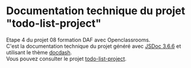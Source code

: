 # Documentation technique du projet "todo-list-project" 
Etape 4 du projet 08 formation DAF avec Openclassrooms.  
C'est la documentation technique du projet généré avec [JSDoc 3.6.6](https://github.com/jsdoc/jsdoc) et utilisant le thème [docdash](https://github.com/clenemt/docdash).  
Vous pouvez consulter le projet [todo-list-project](https://github.com/Magestak/todo-list-project).  

